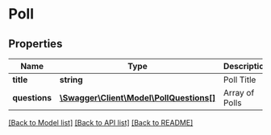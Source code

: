 # Poll

## Properties
Name | Type | Description | Notes
------------ | ------------- | ------------- | -------------
**title** | **string** | Poll Title | [optional] 
**questions** | [**\Swagger\Client\Model\PollQuestions[]**](PollQuestions.md) | Array of Polls | [optional] 

[[Back to Model list]](../README.md#documentation-for-models) [[Back to API list]](../README.md#documentation-for-api-endpoints) [[Back to README]](../README.md)


